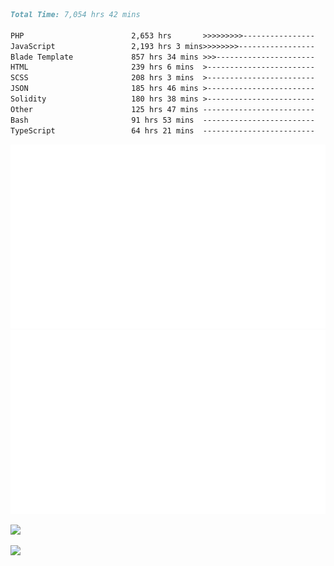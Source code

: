 <!--START_SECTION:waka-->

```markdown
Total Time: 7,054 hrs 42 mins

PHP                        2,653 hrs       >>>>>>>>>----------------   36.95 %
JavaScript                 2,193 hrs 3 mins>>>>>>>>-----------------   30.54 %
Blade Template             857 hrs 34 mins >>>----------------------   11.94 %
HTML                       239 hrs 6 mins  >------------------------   03.33 %
SCSS                       208 hrs 3 mins  >------------------------   02.90 %
JSON                       185 hrs 46 mins >------------------------   02.59 %
Solidity                   180 hrs 38 mins >------------------------   02.52 %
Other                      125 hrs 47 mins -------------------------   01.75 %
Bash                       91 hrs 53 mins  -------------------------   01.28 %
TypeScript                 64 hrs 21 mins  -------------------------   00.90 %
```

<!--END_SECTION:waka-->

![](https://raw.githubusercontent.com/DrMaxis/github-stats-transparent/output/generated/overview.svg)
![](https://raw.githubusercontent.com/DrMaxis/github-stats-transparent/output/generated/languages.svg)

![](https://git-readme-stats-drmaxis-projects.vercel.app/api?username=drmaxis&show_icons=true&theme=outrun&count_private=true&show=reviews,discussions_started,discussions_answered,prs_merged,prs_merged_percentage&custom_title=2024%20Github%20Rank)
 
<a href="https://count.getloli.com/"><img src="https://count.getloli.com/get/@:maxis-the-alchemist?theme=rule34"></a>
<!-- https://count.getloli.com/get/@alchemist?theme=rule34 -->
<br>
